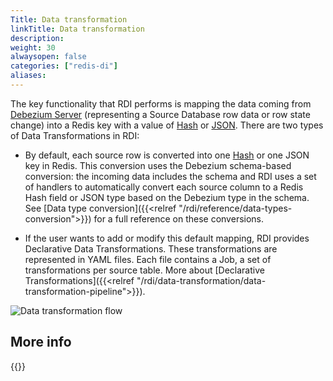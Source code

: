 ```yaml
---
Title: Data transformation
linkTitle: Data transformation
description:
weight: 30
alwaysopen: false
categories: ["redis-di"]
aliases: 
---
```


The key functionality that RDI performs is mapping the data coming from [Debezium Server](https://debezium.io/documentation/reference/stable/operations/debezium-server.html) (representing a Source Database row data or row state change) into a Redis key with a value of [Hash](https://redis.io/docs/data-types/hashes/) or [JSON](https://redis.io/docs/stack/json/).
There are two types of Data Transformations in RDI:

- By default, each source row is converted into one [Hash](https://redis.io/docs/data-types/hashes/) or one JSON key in Redis.
  This conversion uses the Debezium schema-based conversion: the incoming data includes the schema and RDI uses a set of handlers to automatically convert each source column to a Redis Hash field or JSON type based on the Debezium type in the schema. See [Data type conversion]({{<relref "/rdi/reference/data-types-conversion">}}) for a full reference on these conversions.

- If the user wants to add or modify this default mapping, RDI provides Declarative Data Transformations. These transformations are represented in YAML files. Each file contains a Job, a set of transformations per source table. More about [Declarative Transformations]({{<relref "/rdi/data-transformation/data-transformation-pipeline">}}).

![Data transformation flow](/images/rdi/data-transformation-flow.png)

## More info

{{<allchildren style="h2" description="true">}}